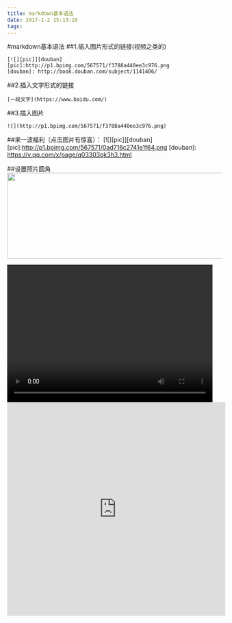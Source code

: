 ```yaml
---
title: markdown基本语法
date: 2017-1-2 15:13:10
tags:
---
```


#markdown基本语法
##1.插入图片形式的链接(视频之类的)
```
[![][pic]][douban]
[pic]:http://p1.bpimg.com/567571/f3788a440ee3c976.png
[douban]: http://book.douban.com/subject/1141406/
```
##2.插入文字形式的链接
```
[一段文字](https://www.baidu.com/)

```
##3.插入图片
```
![](http://p1.bpimg.com/567571/f3788a440ee3c976.png)
```
##来一波福利（点击图片有惊喜）：
[![][pic]][douban]
[pic]:http://p1.bpimg.com/567571/0ad716c2741e1f64.png
[douban]: https://v.qq.com/x/page/q03303qk3h3.html

##设置照片圆角
<img src="http://p1.bqimg.com/567571/3bd3389e3b00ad3a.png" width=800 height=200 />


<video width="480" height="320" controls>
<source src="https://v.qq.com/x/page/o00233ptqs2.html">
</video>
<iframe height=498 width=510 src="http://player.youku.com/embed/XMTY1MTI3NjMyNA==" frameborder=0 allowfullscreen></iframe>
